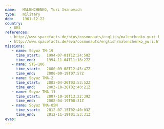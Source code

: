 ```yaml
---
name:	MALENCHENKO, Yuri Ivanovich 
type:	military
dob:	1961-12-22
country:
  - URS
references:
  - http://www.spacefacts.de/bios/cosmonauts/english/malenchenko_yuri.htm
  - http://www.spacefacts.de/eva/cosmonauts/english/malenchenko_yuri.htm
missions:
   - name: Soyuz TM-19
     time_start:   1994-07-01T12:24:50Z
     time_end:     1994-11-04T11:18:27Z
   - name: STS-106
     time_start:   2000-09-08T12:45:47Z
     time_end:     2000-09-19T07:57Z
   - name: Soyuz TMA-2
     time_start:   2003-04-26T03:53:52Z
     time_end:     2003-10-28T02:40:21Z
   - name: Soyuz TMA-11
     time_start:   2007-10-10T13:22:39Z
     time_end:     2008-04-19T08:31Z
   - name: Soyuz TMA-05M
     time_start:   2012-07-15T02:40:03Z
     time_end:     2012-11-19T01:53:31Z
evas:
---
```

